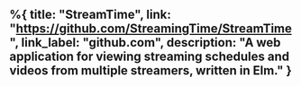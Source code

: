 %{
  title: "StreamTime",
  link: "https://github.com/StreamingTime/StreamTime",
  link_label: "github.com",
  description: "A web application for viewing streaming schedules and videos from multiple streamers, written in Elm."
}
---
